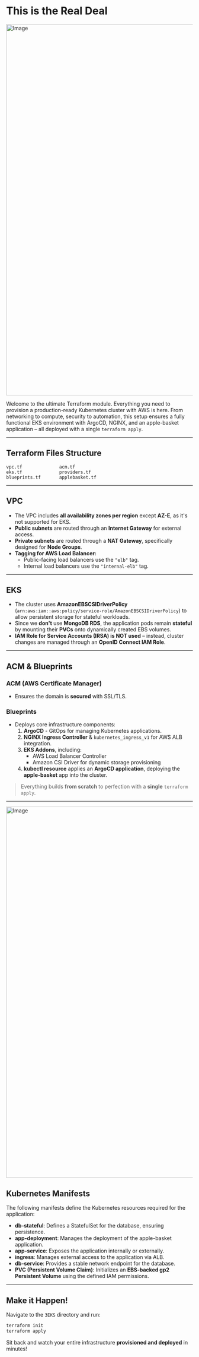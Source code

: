 # This is the Real Deal

<img width="1000" alt="Image" src="https://github.com/user-attachments/assets/24fadd82-ce9d-41e5-b38b-5fe5202ce199" />

Welcome to the ultimate Terraform module. Everything you need to provision a production-ready Kubernetes cluster with AWS is here. From networking to compute, security to automation, this setup ensures a fully functional EKS environment with ArgoCD, NGINX, and an apple-basket application – all deployed with a single `terraform apply`.

---

## Terraform Files Structure

```
vpc.tf				acm.tf
eks.tf              providers.tf
blueprints.tf       applebasket.tf
```

---

## VPC

- The VPC includes **all availability zones per region** except **AZ-E**, as it's not supported for EKS.
- **Public subnets** are routed through an **Internet Gateway** for external access.
- **Private subnets** are routed through a **NAT Gateway**, specifically designed for **Node Groups**.
- **Tagging for AWS Load Balancer:**
  - Public-facing load balancers use the `"elb"` tag.
  - Internal load balancers use the `"internal-elb"` tag.

---

## EKS

- The cluster uses **AmazonEBSCSIDriverPolicy** (`arn:aws:iam::aws:policy/service-role/AmazonEBSCSIDriverPolicy`) to allow persistent storage for stateful workloads.
- Since we **don't** use **MongoDB RDS**, the application pods remain **stateful** by mounting their **PVCs** onto dynamically created EBS volumes.
- **IAM Role for Service Accounts (IRSA) is NOT used** – instead, cluster changes are managed through an **OpenID Connect IAM Role**.

---

## ACM & Blueprints

### ACM (AWS Certificate Manager)

- Ensures the domain is **secured** with SSL/TLS.

### Blueprints

- Deploys core infrastructure components:
  1. **ArgoCD** - GitOps for managing Kubernetes applications.
  2. **NGINX Ingress Controller** & `kubernetes_ingress_v1` for AWS ALB integration.
  3. **EKS Addons**, including:
     - AWS Load Balancer Controller
     - Amazon CSI Driver for dynamic storage provisioning
  4. **kubectl resource** applies an **ArgoCD application**, deploying the **apple-basket** app into the cluster.

> Everything builds **from scratch** to perfection with a **single** `terraform apply`.

---

<img width="1000" alt="Image" src="https://github.com/user-attachments/assets/42b35238-d312-49e2-a68a-95e0a26be80f" />

## Kubernetes Manifests

The following manifests define the Kubernetes resources required for the application:

- **db-stateful**: Defines a StatefulSet for the database, ensuring persistence.
- **app-deployment**: Manages the deployment of the apple-basket application.
- **app-service**: Exposes the application internally or externally.
- **ingress**: Manages external access to the application via ALB.
- **db-service**: Provides a stable network endpoint for the database.
- **PVC (Persistent Volume Claim)**: Initializes an **EBS-backed gp2 Persistent Volume** using the defined IAM permissions.

---

## Make it Happen!

Navigate to the `3EKS` directory and run:

```bash
terraform init
terraform apply
```

Sit back and watch your entire infrastructure **provisioned and deployed** in minutes!

